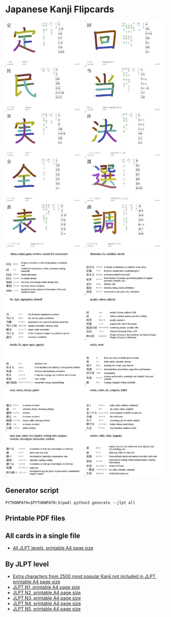 # Japanese Kanji Flipcards
![Sample, Face of the page](sample_face-1.png "Face")
![Sample, Back of the page](sample_back-1.png "Back")


## Generator script
```shell script
PYTHONPATH=$PYTHONPATH:$(pwd) python3 generate --jlpt all
```

## Printable PDF files

## All cards in a single file
  - [All JLPT levels, printable A4 page size](pdf/printable_A4_all.pdf)

## By JLPT level
  - [Extra characters from 2500 most popular Kanji not included in JLPT, printable A4 page size](pdf/printable_A4_extra.pdf)
  - [JLPT N1, printable A4 page size](pdf/printable_A4_N1.pdf)
  - [JLPT N2, printable A4 page size](pdf/printable_A4_N2.pdf)
  - [JLPT N3, printable A4 page size](pdf/printable_A4_N3.pdf)
  - [JLPT N4, printable A4 page size](pdf/printable_A4_N4.pdf)
  - [JLPT N5, printable A4 page size](pdf/printable_A4_N5.pdf)
